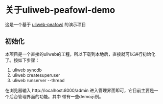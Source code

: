 # 关于uliweb-peafowl-demo

这是一个基于 [uliweb-peafowl](http://github.com/uliwebext/uliweb-peafowl) 的演示项目

## 初始化

本项目是一个直接的uliweb的工程，所以下载到本地后，直接就可以进行初始化了。按如下步骤：

1. uliweb syncdb
2. uliweb createsuperuser
3. uliweb runserver --thread

在浏览器输入 http://localhost:8000/admin 进入管理界面即可，它目前主要是一个后台管理界面的功能。其中
带有一些demo示例。

